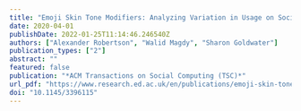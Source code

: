 ```yaml
---
title: "Emoji Skin Tone Modifiers: Analyzing Variation in Usage on Social Media"
date: 2020-04-01
publishDate: 2022-01-25T11:14:46.246540Z
authors: ["Alexander Robertson", "Walid Magdy", "Sharon Goldwater"]
publication_types: ["2"]
abstract: ""
featured: false
publication: "*ACM Transactions on Social Computing (TSC)*"
url_pdf: "https://www.research.ed.ac.uk/en/publications/emoji-skin-tone-modifiers-analyzing-variation-in-usage-on-social-"
doi: "10.1145/3396115"
---
```


